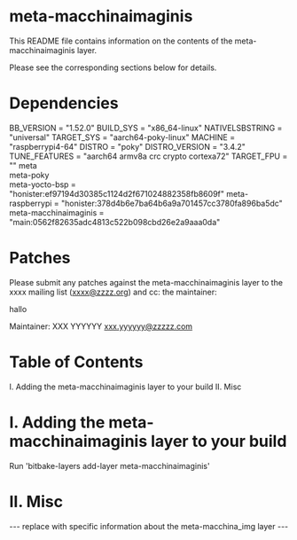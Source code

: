 # meta-macchinaimaginis
This README file contains information on the contents of the meta-macchinaimaginis layer.

Please see the corresponding sections below for details.

Dependencies
============

BB_VERSION           = "1.52.0"
BUILD_SYS            = "x86_64-linux"
NATIVELSBSTRING      = "universal"
TARGET_SYS           = "aarch64-poky-linux"
MACHINE              = "raspberrypi4-64"
DISTRO               = "poky"
DISTRO_VERSION       = "3.4.2"
TUNE_FEATURES        = "aarch64 armv8a crc crypto cortexa72"
TARGET_FPU           = ""
meta                 
meta-poky            
meta-yocto-bsp       = "honister:ef97194d30385c1124d2f671024882358fb8609f"
meta-raspberrypi     = "honister:378d4b6e7ba64b6a9a701457cc3780fa896ba5dc"
meta-macchinaimaginis = "main:0562f82635adc4813c522b098cbd26e2a9aaa0da"

Patches
=======

Please submit any patches against the meta-macchinaimaginis layer to the xxxx mailing list (xxxx@zzzz.org)
and cc: the maintainer:

hallo

Maintainer: XXX YYYYYY <xxx.yyyyyy@zzzzz.com>

Table of Contents
=================

  I. Adding the meta-macchinaimaginis layer to your build
 II. Misc


I. Adding the meta-macchinaimaginis layer to your build
=================================================

Run 'bitbake-layers add-layer meta-macchinaimaginis'

II. Misc
========

--- replace with specific information about the meta-macchina_img layer ---
